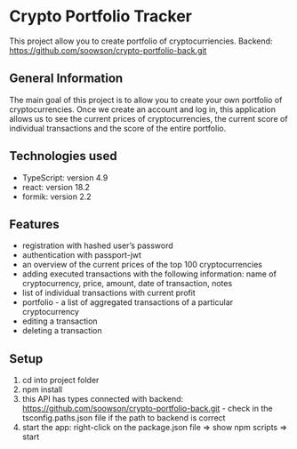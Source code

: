 # Crypto Portfolio Tracker 
This project allow you to create portfolio of cryptocurriencies. Backend: https://github.com/soowson/crypto-portfolio-back.git

## General Information
The main goal of this project is to allow you to create your own portfolio of cryptocurrencies. Once we create an account and log in, this application allows us to see the current prices of cryptocurrencies, the current score of individual transactions and the score of the entire portfolio.

## Technologies used
- TypeScript: version 4.9
- react: version 18.2
- formik: version 2.2

## Features
- registration with hashed user’s password
- authentication with passport-jwt
- an overview of the current prices of the top 100 cryptocurrencies
- adding executed transactions with the following information: name of cryptocurrency, price, amount, date of transaction, notes
- list of individual transactions with current profit 
- portfolio - a list of aggregated transactions of a particular cryptocurrency
- editing a transaction 
- deleting a transaction

## Setup
1) cd into project folder
2) npm install
3) this API has types connected with backend: https://github.com/soowson/crypto-portfolio-back.git - check in the tsconfig.paths.json file if the path to backend is correct 
3) start the app: right-click on the package.json file => show npm scripts => start
